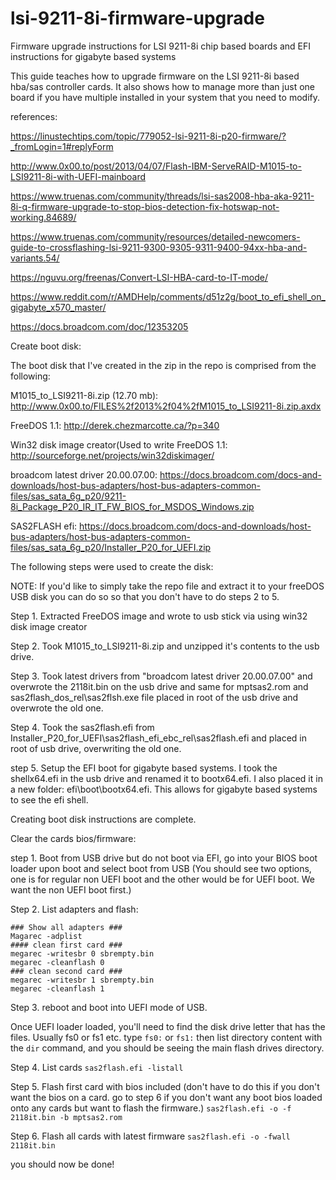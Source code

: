 # lsi-9211-8i-firmware-upgrade
Firmware upgrade instructions for LSI 9211-8i chip based boards and EFI instructions for gigabyte based systems

This guide teaches how to upgrade firmware on the LSI 9211-8i based hba/sas controller cards. It also shows how to manage more than just one board if you have multiple installed in your system that you need to modify.

references:

https://linustechtips.com/topic/779052-lsi-9211-8i-p20-firmware/?_fromLogin=1#replyForm

http://www.0x00.to/post/2013/04/07/Flash-IBM-ServeRAID-M1015-to-LSI9211-8i-with-UEFI-mainboard

https://www.truenas.com/community/threads/lsi-sas2008-hba-aka-9211-8i-q-firmware-upgrade-to-stop-bios-detection-fix-hotswap-not-working.84689/

https://www.truenas.com/community/resources/detailed-newcomers-guide-to-crossflashing-lsi-9211-9300-9305-9311-9400-94xx-hba-and-variants.54/

https://nguvu.org/freenas/Convert-LSI-HBA-card-to-IT-mode/

https://www.reddit.com/r/AMDHelp/comments/d51z2g/boot_to_efi_shell_on_gigabyte_x570_master/

https://docs.broadcom.com/doc/12353205


Create boot disk:

The boot disk that I've created in the zip in the repo is comprised from the following:

M1015_to_LSI9211-8i.zip (12.70 mb): http://www.0x00.to/FILES%2f2013%2f04%2fM1015_to_LSI9211-8i.zip.axdx

FreeDOS 1.1: http://derek.chezmarcotte.ca/?p=340

Win32 disk image creator(Used to write FreeDOS 1.1: http://sourceforge.net/projects/win32diskimager/

broadcom latest driver 20.00.07.00: https://docs.broadcom.com/docs-and-downloads/host-bus-adapters/host-bus-adapters-common-files/sas_sata_6g_p20/9211-8i_Package_P20_IR_IT_FW_BIOS_for_MSDOS_Windows.zip

SAS2FLASH efi: https://docs.broadcom.com/docs-and-downloads/host-bus-adapters/host-bus-adapters-common-files/sas_sata_6g_p20/Installer_P20_for_UEFI.zip

The following steps were used to create the disk:

NOTE: If you'd like to simply take the repo file and extract it to your freeDOS USB disk you can do so so that you don't have to do steps 2 to 5.

Step 1. Extracted FreeDOS image and wrote to usb stick via using win32 disk image creator

Step 2. Took M1015_to_LSI9211-8i.zip and unzipped it's contents to the usb drive.

Step 3. Took latest drivers from "broadcom latest driver 20.00.07.00" and overwrote the 2118it.bin on the usb drive and same for mptsas2.rom and sas2flash_dos_rel\sas2flsh.exe file placed in root of the usb drive and overwrote the old one.

Step 4. Took the sas2flash.efi from Installer_P20_for_UEFI\sas2flash_efi_ebc_rel\sas2flash.efi and placed in root of usb drive, overwriting the old one.

step 5. Setup the EFI boot for gigabyte based systems. I took the shellx64.efi in the usb drive and renamed it to bootx64.efi. I also placed it in a new folder: efi\boot\bootx64.efi. This allows for gigabyte based systems to see the efi shell.

Creating boot disk instructions are complete. 

Clear the cards bios/firmware:

step 1. Boot from USB drive but do not boot via EFI, go into your BIOS boot loader upon boot and select boot from USB (You should see two options, one is for regular non UEFI boot and the other would be for UEFI boot. We want the non UEFI boot first.)

Step 2. List adapters and flash: 


```
### Show all adapters ###
Magarec -adplist
#### clean first card ###
megarec -writesbr 0 sbrempty.bin
megarec -cleanflash 0
### clean second card ###
megarec -writesbr 1 sbrempty.bin
megarec -cleanflash 1
```

Step 3. reboot and boot into UEFI mode of USB.

Once UEFI loader loaded, you'll need to find the disk drive letter that has the files. Usually fs0 or fs1 etc. type 
```fs0:``` or ```fs1:``` then list directory content with the ```dir``` command, and you should be seeing the main flash drives directory.

Step 4. List cards ```sas2flash.efi -listall```

Step 5. Flash first card with bios included (don't have to do this if you don't want the bios on a card. go to step 6 if you don't want any boot bios loaded onto any cards but want to flash the firmware.)
```sas2flash.efi -o -f 2118it.bin -b mptsas2.rom```

Step 6. Flash all cards with latest firmware ```sas2flash.efi -o -fwall 2118it.bin```

you should now be done!
